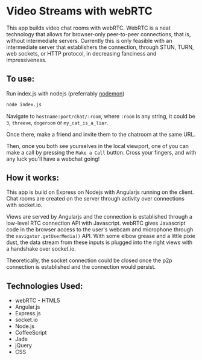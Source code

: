 # Video Streams with webRTC

This app builds video chat rooms with webRTC.  WebRTC is a neat technology that allows for browser-only peer-to-peer connections, that is, without intermediate servers.  Currently this is only feasible with an intermediate server that establishers the connection, through STUN, TURN, web sockets, or HTTP protocol, in decreasing fanciness and impressiveness.  

## To use:

Run index.js with nodejs (preferrably [nodemon](https://www.npmjs.org/package/nodemon))

```bash
node index.js
```

Navigate to `hostname:port/chat/:room`, where `:room` is any string, it could be `3`, `threeve`, `dogeroom` or `my_cat_is_a_liar`.

Once there, make a friend and invite them to the chatroom at the same URL.

Then, once you both see yourselves in the local viewport, one of you can make a call by pressing the `Make a Call` button.  Cross your fingers, and with any luck you'll have a webchat going!

## How it works:

This app is build on Express on Nodejs with Angularjs running on the client.  Chat rooms are created on the server through activity over connections with socket.io.  

Views are served by Angularjs and the connection is established through a low-level RTC connection API with Javascript.  webRTC gives Javascript code in the browser access to the user's webcam and microphone through the `navigator.getUserMedia()` API.  With some elbow grease and a little pixie dust, the data stream from these inputs is plugged into the right views with a handshake over socket.io.  

Theoretically, the socket connection could be closed once the p2p connection is established and the connection would persist. 

## Technologies Used:

- webRTC - HTML5
- Angular.js
- Express.js
- socket.io
- Node.js
- CoffeeScript
- Jade
- jQuery
- CSS

